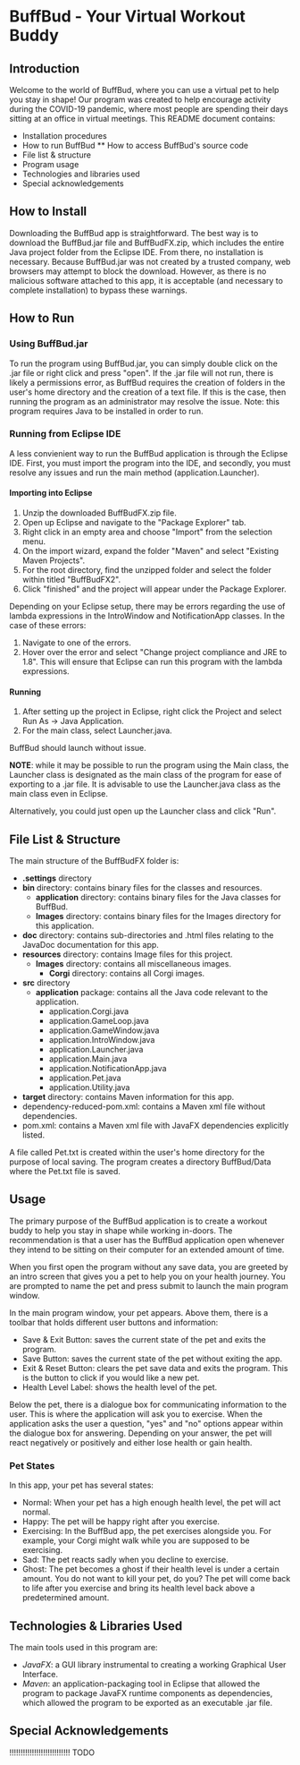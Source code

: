 # BuffBud - Your Virtual Workout Buddy
## Introduction
Welcome to the world of BuffBud, where you can use a virtual pet to help you stay in shape! Our program was created to help encourage activity during the COVID-19 pandemic, where most people are spending their days sitting at an office in virtual meetings. This README document contains:
* Installation procedures
* How to run BuffBud
** How to access BuffBud's source code
* File list & structure
* Program usage
* Technologies and libraries used
* Special acknowledgements

## How to Install
Downloading the BuffBud app is straightforward. The best way is to download the BuffBud.jar file and BuffBudFX.zip, which includes the entire Java project folder from the Eclipse IDE. From there, no installation is necessary. Because BuffBud.jar was not created by a trusted company, web browsers may attempt to block the download. However, as there is no malicious software attached to this app, it is acceptable (and necessary to complete installation) to bypass these warnings.

## How to Run
### Using BuffBud.jar
To run the program using BuffBud.jar, you can simply double click on the .jar file or right click and press "open". If the .jar file will not run, there is likely a permissions error, as BuffBud requires the creation of folders in the user's home directory and the creation of a text file. If this is the case, then running the program as an administrator may resolve the issue. Note: this program requires Java to be installed in order to run.

### Running from Eclipse IDE
A less convienient way to run the BuffBud application is through the Eclipse IDE. First, you must import the program into the IDE, and secondly, you must resolve any issues and run the main method (application.Launcher).

#### Importing into Eclipse
1. Unzip the downloaded BuffBudFX.zip file.
2. Open up Eclipse and navigate to the "Package Explorer" tab. 
3. Right click in an empty area and choose "Import" from the selection menu. 
4. On the import wizard, expand the folder "Maven" and select "Existing Maven Projects". 
5. For the root directory, find the unzipped folder and select the folder within titled "BuffBudFX2". 
6. Click "finished" and the project will appear under the Package Explorer. 

Depending on your Eclipse setup, there may be errors regarding the use of lambda expressions in the IntroWindow and NotificationApp classes. In the case of these errors:
1. Navigate to one of the errors.
2. Hover over the error and select "Change project compliance and JRE to 1.8". 
This will ensure that Eclipse can run this program with the lambda expressions.

#### Running
1. After setting up the project in Eclipse, right click the Project and select Run As -> Java Application. 
2. For the main class, select Launcher.java. 

BuffBud should launch without issue. 

**NOTE**: while it may be possible to run the program using the Main class, the Launcher class is designated as the main class of the program for ease of exporting to a .jar file. It is advisable to use the Launcher.java class as the main class even in Eclipse.

Alternatively, you could just open up the Launcher class and click "Run".

## File List & Structure
The main structure of the BuffBudFX folder is:
* **.settings** directory
* **bin** directory: contains binary files for the classes and resources.
  * **application** directory: contains binary files for the Java classes for BuffBud.
  * **Images** directory: contains binary files for the Images directory for this application.
* **doc** directory: contains sub-directories and .html files relating to the JavaDoc documentation for this app.
* **resources** directory: contains Image files for this project.
  * **Images** directory: contains all miscellaneous images.
    * **Corgi** directory: contains all Corgi images.
* **src** directory
  * **application** package: contains all the Java code relevant to the application.
    * application.Corgi.java
    * application.GameLoop.java
    * application.GameWindow.java
    * application.IntroWindow.java
    * application.Launcher.java
    * application.Main.java
    * application.NotificationApp.java
    * application.Pet.java
    * application.Utility.java
* **target** directory: contains Maven information for this app.
* dependency-reduced-pom.xml: contains a Maven xml file without dependencies.
* pom.xml: contains a Maven xml file with JavaFX dependencies explicitly listed.

A file called Pet.txt is created within the user's home directory for the purpose of local saving. The program creates a directory BuffBud/Data where the Pet.txt file is saved.

## Usage
The primary purpose of the BuffBud application is to create a workout buddy to help you stay in shape while working in-doors. The recommendation is that a user has the BuffBud application open whenever they intend to be sitting on their computer for an extended amount of time. 

When you first open the program without any save data, you are greeted by an intro screen that gives you a pet to help you on your health journey. You are prompted to name the pet and press submit to launch the main program window.

In the main program window, your pet appears. Above them, there is a toolbar that holds different user buttons and information:
* Save & Exit Button: saves the current state of the pet and exits the program.
* Save Button: saves the current state of the pet without exiting the app.
* Exit & Reset Button: clears the pet save data and exits the program. This is the button to click if you would like a new pet.
* Health Level Label: shows the health level of the pet.

Below the pet, there is a dialogue box for communicating information to the user. This is where the application will ask you to exercise. When the application asks the user a question, "yes" and "no" options appear within the dialogue box for answering. Depending on your answer, the pet will react negatively or positively and either lose health or gain health.

### Pet States
In this app, your pet has several states:
* Normal: When your pet has a high enough health level, the pet will act normal.
* Happy: The pet will be happy right after you exercise.
* Exercising: In the BuffBud app, the pet exercises alongside you. For example, your Corgi might walk while you are supposed to be exercising.
* Sad: The pet reacts sadly when you decline to exercise.
* Ghost: The pet becomes a ghost if their health level is under a certain amount. You do not want to kill your pet, do you? The pet will come back to life after you exercise and bring its health level back above a predetermined amount.

## Technologies & Libraries Used
The main tools used in this program are:
* *JavaFX*: a GUI library instrumental to creating a working Graphical User Interface.
* *Maven*: an application-packaging tool in Eclipse that allowed the program to package JavaFX runtime components as dependencies, which allowed the program to be exported as an executable .jar file.

## Special Acknowledgements
!!!!!!!!!!!!!!!!!!!!!!!!!!! TODO
